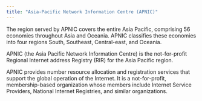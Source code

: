 ```yaml
---
title: "Asia‑Pacific Network Information Centre (APNIC)"
---
```


The region served by APNIC covers the entire Asia Pacific, comprising 56 economies throughout Asia and Oceania. APNIC classifies these economies into four regions South, Southeast, Central-east, and Oceania.

APNIC (the Asia Pacific Network Information Centre) is the not-for-profit Regional Internet address Registry (RIR) for the Asia Pacific region.

APNIC provides number resource allocation and registration services that support the global operation of the Internet. It is a not-for-profit, membership-based organization whose members include Internet Service Providers, National Internet Registries, and similar organizations.

